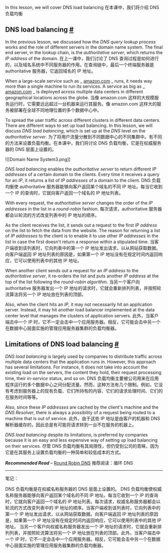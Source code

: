 In this lesson, we will cover DNS load balancing
在本课中，我们将介绍 DNS 负载均衡

## DNS load balancing [#](https://www.educative.io/courses/web-application-software-architecture-101/399030gEZpR#DNS-load-balancing)

In the previous lesson, we discussed how the _DNS query lookup process_ works and the role of different servers in the domain name system. The final end server, in the lookup chain, is the _authoritative server_, which returns the _IP address_ of the domain.
在上一课中，我们讨论了 DNS 查询过程是如何进行的，以及域名系统中不同服务器的作用。在查询链中，最后一个终端服务器是 authoritative 服务器，它返回域名的 IP 地址。

When a large-scale service such as _ [amazon.com](http://amazon.com/) _ runs, it needs way more than a single machine to run its services. A service as big as _ [amazon.com](http://amazon.com/) _ is deployed across multiple data centers in different geographical locations across the globe.
当像 amazon.com 这样的大规模服务运行时，它需要远远超过一台机器来运行其服务。像 amazon.com 这样大的服务被部署在全球不同地理位置的多个数据中心中。

To spread the user traffic across different clusters in different data centers. There are different ways to set up load balancing. In this lesson, we will discuss _DNS load balancing_, which is set up at the _DNS_ level on the _authoritative server_.
为了将用户流量分散到不同数据中心的不同集群中。有不同的方法来设置负载均衡。在本课中，我们将讨论 DNS 负载均衡，它是在权威服务器的 DNS 层面上设置的。

![[Domain Name System3.png]]

_DNS load balancing_ enables the _authoritative server_ to return different _IP addresses_ of a certain domain to the clients. Every time it receives a query for an _IP_, it returns a list of _IP addresses_ of a domain to the client.
DNS 负载均衡使 authoritative 服务器能够向客户返回某个域名的不同 IP 地址。每当它收到一个 IP 的查询时，它就向客户返回一个域名的 IP 地址列表。

With every request, the _authoritative server_ changes the order of the _IP addresses_ in the list in a _round-robin_ fashion.
每次请求，authoritative 服务器都会以轮流的方式改变列表中的 IP 地址的顺序。

As the client receives the list, it sends out a request to the first _IP address_ on the list to fetch the data from the website. The reason for returning a list of _IP addresses_ to the client is to enable it to use other _IP addresses_ in the list in case the first doesn't return a response within a stipulated time.
当客户端收到该列表时，它向列表中的第一个 IP 地址发出请求，以从网站获取数据。向客户端返回 IP 地址列表的原因是，如果第一个 IP 地址没有在规定时间内返回响应，它可以使用列表中的其他 IP 地址。

When another client sends out a request for an _IP address_ to the _authoritative server_, it re-orders the list and puts another _IP address_ at the top of the list following the _round-robin algorithm_.
当另一个客户向 authoritative 服务器发出一个 IP 地址的请求时，它就会重新排列列表，并按照轮流算法将另一个 IP 地址放在列表的顶部。

Also, when the client hits an _IP_, it may not necessarily hit an application server. Instead, it may hit another load balancer implemented at the data center level that manages the clusters of application servers.
此外，当客户端击中一个 IP 时，它不一定会击中一个应用服务器。相反，它可能会击中另一个在数据中心层面实施的管理应用服务器集群的负载均衡器。

## Limitations of DNS load balancing [#](https://www.educative.io/courses/web-application-software-architecture-101/399030gEZpR#Limitations-of-DNS-load-balancing)

_DNS load balancing_ is largely used by companies to distribute traffic across multiple data centers that the application runs in. However, this approach has several limitations. For instance, it does not take into account the existing load on the servers, the content they hold, their request processing time, their _in-service_ status, and so on.
DNS 负载均衡主要被公司用来在应用程序运行的多个数据中心之间分配流量。然而，这种方法有几个限制。例如，它没有考虑到服务器上的现有负载、它们所持有的内容、它们的请求处理时间、它们的在服务时间等等。

Also, since these _IP addresses_ are cached by the client's machine and the _DNS Resolver_, there is always a possibility of a request being routed to a machine that is out of service.
此外，由于这些 IP 地址是由客户的机器和 DNS 解析器缓存的，因此总是有可能将请求转到一台不在服务的机器上。

_DNS load balancing_ despite its limitations, is preferred by companies because it is an easy and less expensive way of setting up load balancing on their services.
尽管 DNS 负载均衡有其局限性，但仍受到公司的青睐，因为它是在其服务上设置负载均衡的一种简单和较低成本的方式。

**_Recommended Read_** – [Round Robin DNS](https://en.wikipedia.org/wiki/Round-robin_DNS)
推荐阅读：循环 DNS

---

笔记：

DNS 负载均衡是在权威名称服务器的 DNS 层面上设置的。
DNS 负载均衡使权威名称服务器能够向客户返回某个域名的不同 IP 地址。每当它收到一个 IP 的查询时，它就向客户返回一个域名的 IP 地址列表。每次请求，权威名称服务器都会以轮流的方式改变列表中的 IP 地址的顺序。当客户端收到该列表时，它向列表中的第一个 IP 地址发出请求，以从网站获取数据。向客户端返回 IP 地址列表的原因是，如果第一个 IP 地址没有在规定时间内返回响应，它可以使用列表中的其他 IP 地址。
当另一个客户向权威名称服务器发出一个 IP 地址的请求时，它就会重新排列列表，并按照轮流算法将另一个 IP 地址放在列表的顶部。此外，当客户端击中一个 IP 时，它不一定会击中一个应用服务器。相反，它可能会击中另一个在数据中心层面实施的管理应用服务器集群的负载均衡器。
